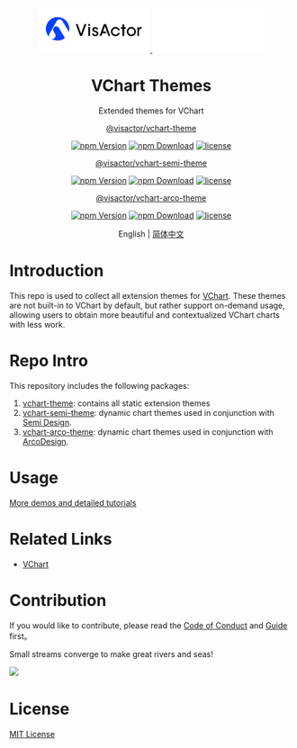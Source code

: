 <div align="center">
  <a href="https://github.com/VisActor#gh-light-mode-only" target="_blank">
    <img alt="VisActor Logo" width="200" src="https://github.com/VisActor/.github/blob/main/profile/logo_500_200_light.svg"/>
  </a>
  <a href="https://github.com/VisActor#gh-dark-mode-only" target="_blank">
    <img alt="VisActor Logo" width="200" src="https://github.com/VisActor/.github/blob/main/profile/logo_500_200_dark.svg"/>
  </a>
</div>

<div align="center">
  <h1>VChart Themes</h1>
</div>

<div align="center">

Extended themes for VChart

[@visactor/vchart-theme](https://github.com/VisActor/vchart-theme/tree/main/packages/vchart-theme)

[![npm Version](https://img.shields.io/npm/v/@visactor/vchart-theme.svg)](https://www.npmjs.com/package/@visactor/vchart-theme)
[![npm Download](https://img.shields.io/npm/dm/@visactor/vchart-theme.svg)](https://www.npmjs.com/package/@visactor/vchart-theme)
[![license](https://img.shields.io/badge/license-MIT-blue.svg)](https://github.com/visactor/vchart-theme/blob/main/LICENSE)

[@visactor/vchart-semi-theme](https://github.com/VisActor/vchart-theme/tree/main/packages/vchart-semi-theme)

[![npm Version](https://img.shields.io/npm/v/@visactor/vchart-semi-theme.svg)](https://www.npmjs.com/package/@visactor/vchart-semi-theme)
[![npm Download](https://img.shields.io/npm/dm/@visactor/vchart-semi-theme.svg)](https://www.npmjs.com/package/@visactor/vchart-semi-theme)
[![license](https://img.shields.io/badge/license-MIT-blue.svg)](https://github.com/visactor/vchart-semi-theme/blob/main/LICENSE)

[@visactor/vchart-arco-theme](https://github.com/VisActor/vchart-theme/tree/main/packages/vchart-arco-theme)

[![npm Version](https://img.shields.io/npm/v/@visactor/vchart-arco-theme.svg)](https://www.npmjs.com/package/@visactor/vchart-arco-theme)
[![npm Download](https://img.shields.io/npm/dm/@visactor/vchart-arco-theme.svg)](https://www.npmjs.com/package/@visactor/vchart-arco-theme)
[![license](https://img.shields.io/badge/license-MIT-blue.svg)](https://github.com/visactor/vchart-arco-theme/blob/main/LICENSE)

</div>

<div align="center">

English | [简体中文](./README.zh-CN.md)

</div>

# Introduction

This repo is used to collect all extension themes for [VChart](https://github.com/VisActor/VChart). These themes are not built-in to VChart by default, but rather support on-demand usage, allowing users to obtain more beautiful and contextualized VChart charts with less work.

# Repo Intro

This repository includes the following packages:

1. [vchart-theme](https://github.com/VisActor/vchart-theme/tree/develop/packages/vchart-theme): contains all static extension themes
2. [vchart-semi-theme](https://github.com/VisActor/vchart-theme/tree/develop/packages/vchart-semi-theme): dynamic chart themes used in conjunction with [Semi Design](https://github.com/DouyinFE/semi-design).
3. [vchart-arco-theme](https://github.com/VisActor/vchart-theme/tree/develop/packages/vchart-arco-theme): dynamic chart themes used in conjunction with [ArcoDesign](https://github.com/arco-design).

# Usage

[More demos and detailed tutorials](https://www.visactor.io/vchart/guide/tutorial_docs/Theme/Theme_Extension)

# Related Links

- [VChart](https://visactor.io/vchart)

# Contribution

If you would like to contribute, please read the [Code of Conduct](./CODE_OF_CONDUCT.md) and [Guide](./CONTRIBUTING.zh-CN.md) first。

Small streams converge to make great rivers and seas!

<a href="https://github.com/visactor/vchart-theme/graphs/contributors"><img src="https://contrib.rocks/image?repo=visactor/vchart-theme" /></a>

# License

[MIT License](./LICENSE)
